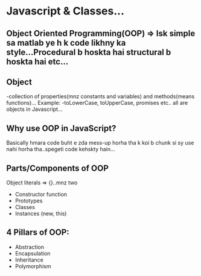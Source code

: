 # Javascript & Classes...

## Object Oriented Programming(OOP) => Isk simple sa matlab ye h k code likhny ka style...Procedural b hoskta hai structural b hoskta hai etc...

## Object
-collection of properties(mnz constants and variables) and methods(means functions)...
Example:
-toLowerCase, toUpperCase, promises etc.. all are objects in Javascript...

## Why use OOP in JavaScript?

Basically hmara code buht e zda mess-up horha tha k koi b chunk si sy use nahi horha tha..spegeti code kehskty hain...

<!-- Javascrip ka 1 bht acha feature hai Services krk osmai hum log ye use krskty hain but in projects we will discuss further details of it... -->

## Parts/Components of OOP
Object literals => {}..mnz two

- Constructor function
- Prototypes
- Classes
- Instances (new, this)

## 4 Pillars of OOP:

- Abstraction
- Encapsulation
- Inheritance
- Polymorphism

